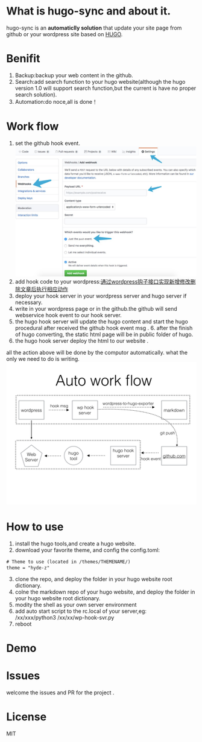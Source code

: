 # What is hugo-sync and about it.
hugo-sync is an **automaticlly solution** that update your site page from github or your wordpress site based on [HUGO](https://gohugo.io).

# Benifit
1. Backup:backup your web content in the github.
2. Search:add search function to your hugo website(although the hugo version 1.0 will support search function,but the current is have no proper search solution).
3. Automation:do noce,all is done！

# Work flow 
1. set the github hook event.  
![git hook event](https://raw.githubusercontent.com/hiproz/pub-res/master/git-hook-event.jpg)  
2. add hook code to your wordpress:[通过wordpress钩子接口实现新增修改删除文章后执行相应动作](https://wp.goodmemory.cc/%E9%80%9A%E8%BF%87wordpress%E9%92%A9%E5%AD%90%E6%8E%A5%E5%8F%A3%E5%AE%9E%E7%8E%B0%E6%96%B0%E5%A2%9E%E4%BF%AE%E6%94%B9%E5%88%A0%E9%99%A4%E6%96%87%E7%AB%A0%E5%90%8E%E6%89%A7%E8%A1%8C%E7%9B%B8%E5%BA%94/)
3. deploy your hook server in your wordpress server and hugo server if necessary.
4. write in your wordpress page or in the github.the github will send webservice hook event to our hook server.  
5. the hugo hook server will update the hugo content and start the hugo procedural after received the github hook event msg . 6. after the finish of hugo converting, the static html page will be in public folder of hugo.  
7. the hugo hook server deploy the html to our website .  

all the action above will be done by the computor automatically.  what the only we need to do is writing.  
![hugo-sync work flow](https://raw.githubusercontent.com/hiproz/pub-res/master/hugo-sync.jpeg)

# How to use
1. install the hugo tools,and create a hugo website.  
2. download your favorite theme, and config the config.toml: 
```
# Theme to use (located in /themes/THEMENAME/)    
theme = "hyde-z"
```
3. clone the repo, and deploy the folder in your hugo website root dictionary.  
4. colne the markdown repo of your hugo website, and deploy the folder in your hugo website root dictionary. 
5. modity the shell as your own server environment  
6. add auto start script to the rc.local of your server,eg:  
    /xx/xxx/python3 /xx/xx/wp-hook-svr.py 
7. reboot

# Demo

# Issues
welcome the issues and PR for the project .

# License
MIT

